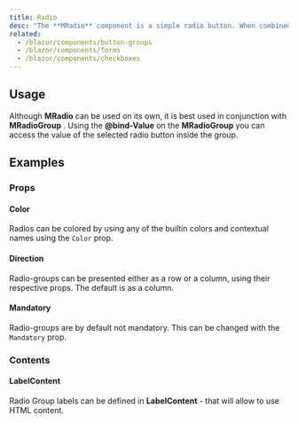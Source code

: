 ```yaml
---
title: Radio
desc: "The **MRadio** component is a simple radio button. When combined with the **MRadioGroup** component you can provide groupable functionality to allow users to select from a predefined set of options."
related:
  - /blazor/components/button-groups
  - /blazor/components/forms
  - /blazor/components/checkboxes
---
```


## Usage

Although **MRadio** can be used on its own, it is best used in conjunction with **MRadioGroup** . Using the **@bind-Value** on the **MRadioGroup** you can access the value of the selected radio button inside the group.

<radio-usage></radio-usage>

## Examples

### Props

#### Color

Radios can be colored by using any of the builtin colors and contextual names using the `Color` prop.

<masa-example file="Examples.components.radio.Color"></masa-example>

#### Direction

Radio-groups can be presented either as a row or a column, using their respective props. The default is as a column.

<masa-example file="Examples.components.radio.Direction"></masa-example>

#### Mandatory

Radio-groups are by default not mandatory. This can be changed with the `Mandatory` prop.

<masa-example file="Examples.components.radio.Mandatory"></masa-example>

### Contents

#### LabelContent

Radio Group labels can be defined in **LabelContent** - that will allow to use HTML content.

<masa-example file="Examples.components.radio.LabelContent"></masa-example>